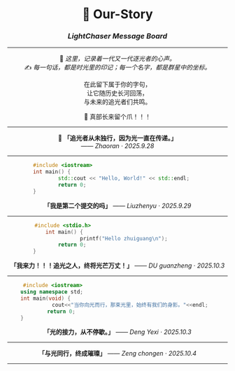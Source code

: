 <div align="center">

# 🌌 Our-Story  
### *LightChaser Message Board*  

---

💫 *这里，记录着一代又一代逐光者的心声。*  
✍️ *每一句话，都是时光里的印记；每一个名字，都是群星中的坐标。*  

在此留下属于你的字句，  
让它随历史长河回荡，  
与未来的追光者们共鸣。  

🐾 真部长来留个爪！！！  

---

🌟 **「追光者从未独行，因为光一直在传递。」**  
—— *Zhaoran · 2025.9.28*  

---

```cpp
#include <iostream>                                   
int main() {                                          
    std::cout << "Hello, World!" << std::endl;
    return 0;                                 
}                                                     
````

**「我是第二个提交的吗」**
—— *Liuzhenyu · 2025.9.29*

---

```c
#include <stdio.h>                                   
int main() {                                  
    printf("Hello zhuiguang\n");
    return 0;                                 
}                                                     
```

**「我来力！！！追光之人，终将光芒万丈！」**
—— *DU guanzheng · 2025.10.3*

---

```cpp
     #include <iostream>                                                
    using namespace std;                                              
    int main(void) {                                                  
        cout<<"当你向光而行，那束光里，始终有我们的身影。"<<endl;
        return 0;                                            
    }                                                                 
````

**「光的接力，从不停歇。」**
—— *Deng Yexi · 2025.10.3*

---


**「与光同行，终成璀璨」**
—— *Zeng chongen · 2025.10.4*

---
